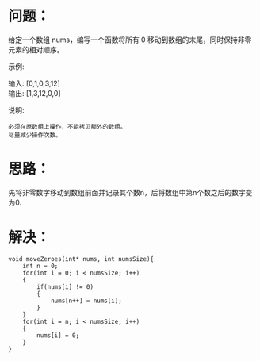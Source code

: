 问题：
======
给定一个数组 nums，编写一个函数将所有 0 移动到数组的末尾，同时保持非零元素的相对顺序。<br>

示例:<br>

输入: [0,1,0,3,12]<br>
输出: [1,3,12,0,0]<br>

说明:<br>

    必须在原数组上操作，不能拷贝额外的数组。
    尽量减少操作次数。

思路：
======
先将非零数字移动到数组前面并记录其个数n，后将数组中第n个数之后的数字变为0.

解决：
=======
```
void moveZeroes(int* nums, int numsSize){
    int n = 0;
    for(int i = 0; i < numsSize; i++)
    {
        if(nums[i] != 0)
        {
            nums[n++] = nums[i];
        }
    }
    for(int i = n; i < numsSize; i++)
    {
        nums[i] = 0;
    }
}
```
